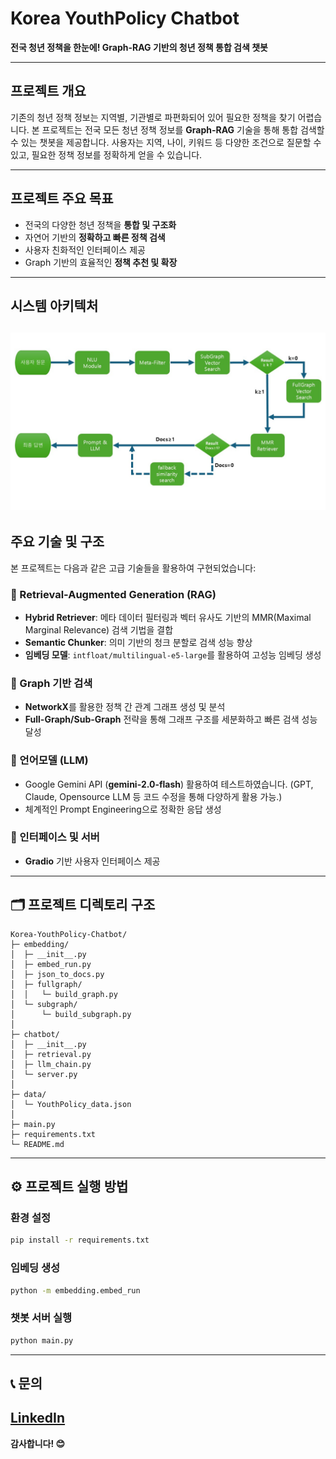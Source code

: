 # Korea YouthPolicy Chatbot

**전국 청년 정책을 한눈에! Graph-RAG 기반의 청년 정책 통합 검색 챗봇**

---

## 프로젝트 개요

기존의 청년 정책 정보는 지역별, 기관별로 파편화되어 있어 필요한 정책을 찾기 어렵습니다. 본 프로젝트는 전국 모든 청년 정책 정보를 **Graph-RAG** 기술을 통해 통합 검색할 수 있는 챗봇을 제공합니다. 사용자는 지역, 나이, 키워드 등 다양한 조건으로 질문할 수 있고, 필요한 정책 정보를 정확하게 얻을 수 있습니다.

---

## 프로젝트 주요 목표

* 전국의 다양한 청년 정책을 **통합 및 구조화**
* 자연어 기반의 **정확하고 빠른 정책 검색**
* 사용자 친화적인 인터페이스 제공
* Graph 기반의 효율적인 **정책 추천 및 확장**

---
## 시스템 아키텍처
![Architecture](img/Chatbot-Architecture.jpg)
---
## 주요 기술 및 구조

본 프로젝트는 다음과 같은 고급 기술들을 활용하여 구현되었습니다:

### 📌 Retrieval-Augmented Generation (RAG)

* **Hybrid Retriever**: 메타 데이터 필터링과 벡터 유사도 기반의 MMR(Maximal Marginal Relevance) 검색 기법을 결합
* **Semantic Chunker**: 의미 기반의 청크 분할로 검색 성능 향상
* **임베딩 모델**: `intfloat/multilingual-e5-large`를 활용하여 고성능 임베딩 생성

### 📌 Graph 기반 검색

* **NetworkX**를 활용한 정책 간 관계 그래프 생성 및 분석
* **Full-Graph/Sub-Graph** 전략을 통해 그래프 구조를 세분화하고 빠른 검색 성능 달성

### 📌 언어모델 (LLM)

* Google Gemini API (**gemini-2.0-flash**) 활용하여 테스트하였습니다. (GPT, Claude, Opensource LLM 등 코드 수정을 통해 다양하게 활용 가능.)
* 체계적인 Prompt Engineering으로 정확한 응답 생성

### 📌 인터페이스 및 서버

* **Gradio** 기반 사용자 인터페이스 제공

---

## 🗂️ 프로젝트 디렉토리 구조

```
Korea-YouthPolicy-Chatbot/
├─ embedding/
│  ├─ __init__.py
│  ├─ embed_run.py
│  ├─ json_to_docs.py
│  ├─ fullgraph/
│  │   └─ build_graph.py
│  └─ subgraph/
│      └─ build_subgraph.py
│
├─ chatbot/
│  ├─ __init__.py
│  ├─ retrieval.py
│  ├─ llm_chain.py
│  └─ server.py
│
├─ data/
│  └─ YouthPolicy_data.json
│
├─ main.py
├─ requirements.txt
└─ README.md
```

---

## ⚙️ 프로젝트 실행 방법

### 환경 설정

```bash
pip install -r requirements.txt
```

### 임베딩 생성

```bash
python -m embedding.embed_run
```

### 챗봇 서버 실행

```bash
python main.py
```

---

## 📞 문의

[LinkedIn](www.linkedin.com/in/raheun-g-1066171b8)
---

**감사합니다! 😊**
